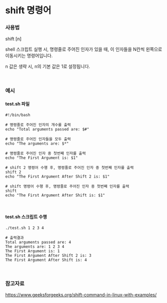 # shift 명령어

### 사용법

shift [n]

shell 스크립트 실행 시, 명령줄로 주어진 인자가 있을 때, 이 인자들을 N칸씩 왼쪽으로 이동시키는 명령어입니다.

n 값은 생략 시, n의 기본 값은 1로 설정됩니다.

<br>

### 예시

#### test.sh 파일

```shell
#!/bin/bash

# 명령줄로 주어진 인자의 개수를 출력
echo "Total arguments passed are: $#"

# 명령줄로 주어진 인자들을 모두 출력
echo "The arguments are: $*"

# 명령줄로 주어진 인자 중 첫번째 인자를 출력
echo "The First Argument is: $1"

# shift 2 명령어 수행 후, 명령줄로 주어진 인자 중 첫번째 인자를 출력
shift 2
echo "The First Argument After Shift 2 is: $1"

# shift 명령어 수행 후, 명령줄로 주어진 인자 중 첫번째 인자를 출력
shift
echo "The First Argument After Shift is: $1"
```

<br>

#### test.sh 스크립트 수행

```shell
./test.sh 1 2 3 4

# 출력결과
Total arguments passed are: 4
The arguments are: 1 2 3 4
The First Argument is: 1
The First Argument After Shift 2 is: 3
The First Argument After Shift is: 4
```

<br>

### 참고자료

https://www.geeksforgeeks.org/shift-command-in-linux-with-examples/